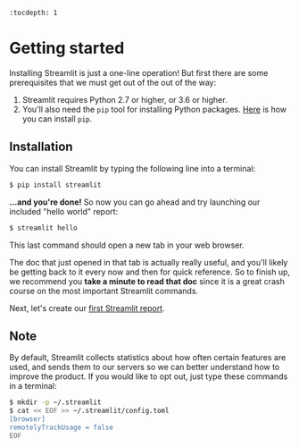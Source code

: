 ```eval_rst
:tocdepth: 1
```

# Getting started

Installing Streamlit is just a one-line operation! But first there are some
prerequisites that we must get out of the out of the way:

1. Streamlit requires Python 2.7 or higher, or 3.6 or higher.
2. You'll also need the `pip` tool for installing Python packages.
   [Here](https://pip.pypa.io/en/stable/installing/) is how you can install
   `pip`.

## Installation

You can install Streamlit by typing the following line into a terminal:

```bash
$ pip install streamlit
```

**...and you're done!** So now you can go ahead and try launching our
included "hello world" report:

```bash
$ streamlit hello
```

This last command should open a new tab in your web browser.

The doc that just opened in that tab is actually really useful, and you'll
likely be getting back to it every now and then for quick reference. So to
finish up, we recommend you **take a minute to read that doc** since
it is a great crash course on the most important Streamlit commands.

Next, let's create our [first Streamlit
report](tutorial/tutorial1_first_steps).

## Note

By default, Streamlit collects statistics about how often certain features are
used, and sends them to our servers so we can better understand how to improve
the product. If you would like to opt out, just type these commands in a
terminal:

```bash
$ mkdir -p ~/.streamlit
$ cat << EOF >> ~/.streamlit/config.toml
[browser]
remotelyTrackUsage = false
EOF
```

